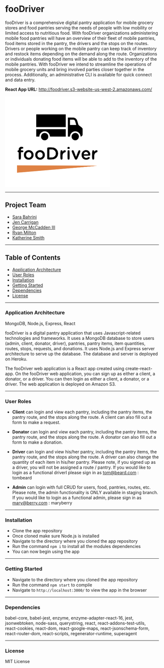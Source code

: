 # fooDriver
fooDriver is a comprehensive digital pantry application for mobile grocery stores and food pantries serving the needs of people with low mobility or limited access to nutritious food. With fooDriver organizations administering mobile food pantries will have an overview of their fleet of mobile pantries, food items stored in the pantry, the drivers and the stops on the routes. Drivers or people working on the mobile pantry can keep track of inventory and restock items depending on the demand along the route. Organizations or individuals donating food items will be able to add to the inventory of the mobile pantries. With fooDriver we intend to streamline the operations of mobile grocery units and bring involved parties closer together in the process. Additionally, an administrative CLI is available for quick connect and data entry.

**React App URL:** http://foodriver.s3-website-us-west-2.amazonaws.com/

[![logo](./src/assets/foodriver.png)](./src/assets/foodriver.png)

------

## Project Team
- [Sara Bahrini](https://github.com/sarabahrini)
- [Jen Carrigan](https://github.com/JenCarrigan)
- [George McCadden III](https://github.com/thethirdone-g)
- [Ryan Milton](https://github.com/Ryan-Milton)
- [Katherine Smith](https://github.com/ksmith10309)

------

## Table of Contents
- [Application Architecture](#Application-Architecture)
- [User Roles](#User-Roles)
- [Installation](#Installation)
- [Getting Started](#Getting-Started)
- [Dependencies](#Dependencies)
- [License](#License)

------

### Application Architecture
MongoDB, Node.js, Express, React

fooDriver is a digital pantry application that uses Javascript-related technologies and frameworks. It uses a MongoDB database to store users (admin, client, donator, driver), pantries, pantry items, item quantities, routes, stops, requests, and donations. It uses Node.js and Express server architecture to serve up the database. The database and server is deployed on Heroku.

The fooDriver web application is a React app created using create-react-app. On the fooDriver web application, you can sign up as either a client, a donator, or a driver.
You can then login as either a client, a donator, or a driver. The web application is deployed on Amazon S3.

------

### User Roles
- **Client** can login and view each pantry, including the pantry items, the pantry route, and the stops along the route. A client can also fill out a form to make a request.

- **Donator** can login and view each pantry, including the pantry items, the pantry route, and the stops along the route. A donator can also fill out a form to make a donation.

- **Driver** can login and view his/her pantry, including the pantry items, the pantry route, and the stops along the route. A driver can also change the quantity of each item in his/her pantry. Please note, if you signed up as a driver, you will not be assigned a route / pantry. If you would like to login as a functional driverl please sign in as tom@beard.com : tombeard

- **Admin** can login with full CRUD for users, food, pantries, routes, etc. Please note, the admin functionality is ONLY available in staging branch. If you would like to login as a functional admin, please sign in as mary@berry.com : maryberry

------

### Installation
- Clone the app repository
- Once cloned make sure Node.js is installed
- Navigate to the directory where you cloned the app repository
- Run the command `npm i` to install all the modules dependencies
- You can now begin using the app

------

### Getting Started
- Navigate to the directory where you cloned the app repository
- Run the command `npm start` to compile
- Navigate to `http://localhost:3000/` to view the app in the browser

------

### Dependencies
babel-core, babel-jest, enzyme, enzyme-adapter-react-16, jest, jsonwebtoken, node-sass, querystring, react, react-addons-test-utils, react-cookies, react-dom, react-google-maps, react-jsonschema-form, react-router-dom, react-scripts, regenerator-runtime, superagent

------

### License
MIT License
